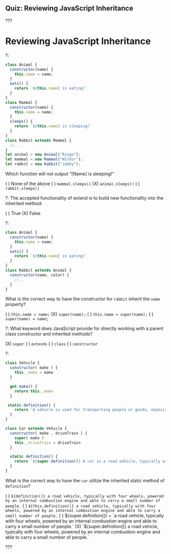 ## Quiz: Reviewing JavaScript Inheritance

???

# Reviewing JavaScript Inheritance

?: 

``` javascript
class Animal {
  constructor(name) {
    this.name = name;
  }
  eats() {
    return `${this.name} is eating!`
  }
}
class Mammal {
  constructor(name) {
    this.name = name;
  }
  sleeps() {
    return `${this.name} is sleeping!`
  }
}
class Rabbit extends Mammal {
  //...
} 
let animal = new Animal("Ringo");
let mammal = new Mammal("Wilbur");
let rabbit = new Rabbit("Jabby");
```

Which function will not output “[Name] is sleeping!”

( ) None of the above ( ) `mammal.sleeps()` (X) `animal.sleeps()` ( ) `rabbit.sleeps()`

?: The accepted functionality of extend is to build new functionality into the inherited method:

( ) True (X) False

?: 

```javascript
class Animal {
  constructor(name) {
    this.name = name;
  }
  eats() {
    return `${this.name} is eating!`
  }
}
class Rabbit extends Animal {
  constructor(name, color) {
    //..
  }
}
```

What is the correct way to have the constructor for `rabbit` inherit the `name` property?

( ) `this.name = name;` (X) `super(name);` ( ) `this.name = super(name);` ( ) `super(name) = name;`

?: What keyword does JavaScript provide for directly working with a parent class constructor and inherited methods?

(X) `super` ( ) `extends` ( ) `class` ( ) `constructor`

?: 

```javascript
class Vehicle {
  constructor( make ) {
    this._make = make
  }

  get make() {
    return this._make
  }

 static definition() {
    return 'A vehicle is used for transporting people or goods, especially on land.'
  }
}

class Car extends Vehicle {
  constructor( make , driveTrain ) {
    super( make )
    this._driveTrain = driveTrain
  }

  static definition() {
    return `${super.definition()} A car is a road vehicle, typically with four wheels, powered by an internal combustion engine and able to carry a small number of people.`
  }
}
```

What is the correct way to have the `car` utilize the inherited static method of `definition`?

( ) `${definition()} a road vehicle, typically with four wheels, powered by an internal combustion engine and able to carry a small number of people.` ( ) `${this.definition()} a road vehicle, typically with four wheels, powered by an internal combustion engine and able to carry a small number of people.` ( ) ${super.definition()} + `a road vehicle, typically with four wheels, powered by an internal combustion engine and able to carry a small number of people.` (X) `${super.definition()} a road vehicle, typically with four wheels, powered by an internal combustion engine and able to carry a small number of people.`

???
